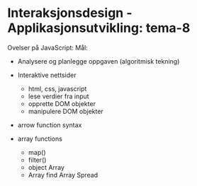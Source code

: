 # Interaksjonsdesign - Applikasjonsutvikling: tema-8

Ovelser på JavaScript:
Mål:

- Analysere og planlegge oppgaven (algoritmisk tekning)
- Interaktive nettsider
    - html, css, javascript 
    - lese verdier fra input
    - opprette DOM objekter
    - manipulere DOM objekter
    
- arrow function syntax
- array functions
    - map()
    - filter()
    - object Array
    - Array find Array Spread
  
